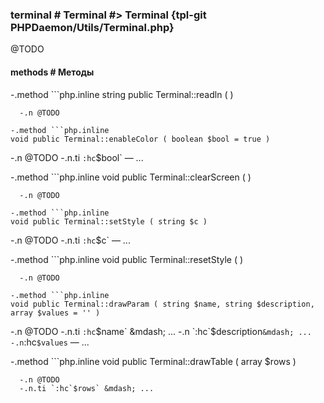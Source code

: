 ### terminal # Terminal #> Terminal {tpl-git PHPDaemon/Utils/Terminal.php}

@TODO

#### methods # Методы

 -.method ```php.inline
 string public Terminal::readln ( )
 ```
   -.n @TODO

 -.method ```php.inline
 void public Terminal::enableColor ( boolean $bool = true )
 ```
   -.n @TODO
   -.n.ti `:hc`$bool` &mdash; ...

 -.method ```php.inline
 void public Terminal::clearScreen ( )
 ```
   -.n @TODO

 -.method ```php.inline
 void public Terminal::setStyle ( string $c )
 ```
   -.n @TODO
   -.n.ti `:hc`$c` &mdash; ...

 -.method ```php.inline
 void public Terminal::resetStyle ( )
 ```
   -.n @TODO

 -.method ```php.inline
 void public Terminal::drawParam ( string $name, string $description, array $values = '' )
 ```
   -.n @TODO
   -.n.ti `:hc`$name` &mdash; ...
   -.n `:hc`$description` &mdash; ...
   -.n `:hc`$values` &mdash; ...

 -.method ```php.inline
 void public Terminal::drawTable ( array $rows )
 ```
   -.n @TODO
   -.n.ti `:hc`$rows` &mdash; ...
